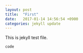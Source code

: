 ```yaml
---
layout: post
title:  "First"
date:   2017-01-14 14:56:54 +0900
categories: jekyll update
---
```


This is jekyll test file.

`code`
